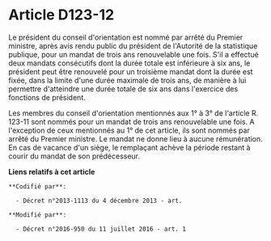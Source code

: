 # Article D123-12

Le président du conseil d'orientation est nommé par arrêté du Premier ministre, après avis rendu public du président de
l'Autorité de la statistique publique, pour un mandat de trois ans renouvelable une fois. S'il a effectué deux mandats
consécutifs dont la durée totale est inférieure à six ans, le président peut être renouvelé pour un troisième mandat dont la
durée est fixée, dans la limite d'une durée maximale de trois ans, de manière à lui permettre d'atteindre une durée totale de
six ans dans l'exercice des fonctions de président.

Les membres du conseil d'orientation mentionnés aux 1° à 3° de l'article R. 123-11 sont nommés pour un mandat de trois ans
renouvelable une fois. A l'exception de ceux mentionnés au 1° de cet article, ils sont nommés par arrêté du Premier ministre.
Le mandat ne donne lieu à aucune rémunération. En cas de vacance d'un siège, le remplaçant achève la période restant à courir
du mandat de son prédécesseur.

**Liens relatifs à cet article**

	**Codifié par**:

	  - Décret n°2013-1113 du 4 décembre 2013 - art.

	**Modifié par**:

	  - Décret n°2016-950 du 11 juillet 2016 - art. 1
